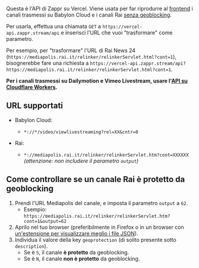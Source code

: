 Questa è l'API di Zappr su Vercel. Viene usata per far riprodurre al [frontend](https://github.com/ZapprTV/Zappr) i canali trasmessi su Babylon Cloud e i canali Rai [senza geoblocking](#come-controllare-se-un-canale-rai-è-protetto-da-geoblocking).

Per usarla, effettua una chiamata `GET` a `https://vercel-api.zappr.stream/api` e inserisci l'URL che vuoi "trasformare" come parametro.

Per esempio, per "trasformare" l'URL di Rai News 24 (`https://mediapolis.rai.it/relinker/relinkerServlet.html?cont=1`), bisognerebbe fare una richiesta a `https://vercel-api.zappr.stream/api?https://mediapolis.rai.it/relinker/relinkerServlet.html?cont=1`.

**Per i canali trasmessi su Dailymotion e Vimeo Livestream, usare l'[API su Cloudflare Workers](https://github.com/ZapprTV/cloudflare-api).**

## URL supportati
- Babylon Cloud:
    - `*://*/video/viewlivestreaming?rel=XX&cntr=0`

- Rai:
    - `*://mediapolis.rai.it/relinker/relinkerServlet.htm?cont=XXXXXX` *(attenzione: non includere il parametro `output`)*

## Come controllare se un canale Rai è protetto da geoblocking
1. Prendi l'URL Mediapolis del canale, e imposta il parametro `output` a `62`.
    - Esempio: `https://mediapolis.rai.it/relinker/relinkerServlet.htm?cont=1&output=62`
2. Aprilo nel tuo browser (preferibilmente in Firefox o in un browser con [un'estensione per visualizzare meglio i file JSON](https://chromewebstore.google.com/detail/json-viewer/gbmdgpbipfallnflgajpaliibnhdgobh)).
3. Individua il valore della key `geoprotection` (di solito presente sotto `description`).
    - Se è `S`, il canale **è protetto** da geoblocking.
    - Se è `N`, il canale **non è protetto** da geoblocking.
